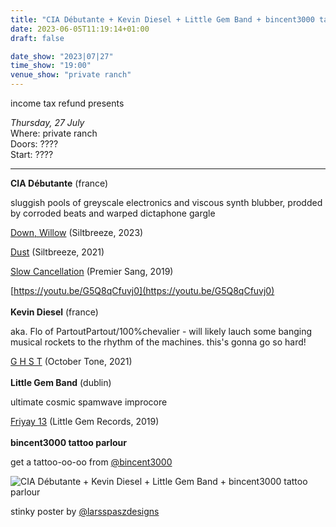 ```yaml
---
title: "CIA Débutante + Kevin Diesel + Little Gem Band + bincent3000 tattoo parlour"
date: 2023-06-05T11:19:14+01:00
draft: false

date_show: "2023|07|27"
time_show: "19:00"
venue_show: "private ranch"
---
```


income tax refund presents

_Thursday, 27 July_
\
Where: private ranch
\
Doors: ????
\
Start: ????

---

**CIA Débutante** (france)

sluggish pools of greyscale electronics and viscous synth blubber, prodded by corroded beats and warped dictaphone gargle

[Down, Willow](https://siltbreeze.bandcamp.com/album/cia-debutante-down-willow-lp) (Siltbreeze, 2023)

[Dust](https://siltbreeze.bandcamp.com/album/cia-debutante-dust-lp) (Siltbreeze, 2021)

[Slow Cancellation](https://premiersang.bandcamp.com/album/slow-cancellation) (Premier Sang, 2019)

[https://youtu.be/G5Q8qCfuvj0](https://youtu.be/G5Q8qCfuvj0)
\
\
**Kevin Diesel** (france)

aka. Flo of PartoutPartout/100%chevalier - will likely lauch some banging musical rockets to the rhythm of the machines. this's gonna go so hard!

[G H S T](https://octobertone.bandcamp.com/album/g-h-s-t) (October Tone, 2021)
\
\
**Little Gem Band** (dublin)

ultimate cosmic spamwave improcore

[Friyay 13](https://littlegemband.bandcamp.com/album/friyay-13) (Little Gem Records, 2019)
\
\
**bincent3000 tattoo parlour**

get a tattoo-oo-oo from [@bincent3000](https://www.instagram.com/bincent3000/)

![CIA Débutante + Kevin Diesel + Little Gem Band + bincent3000 tattoo parlour](../../posters/2023-07-27.jpg)

stinky poster by [@larsspaszdesigns](https://www.instagram.com/larsspaszdesigns/)